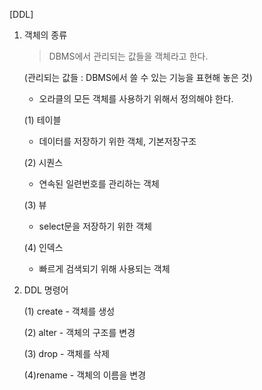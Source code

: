 [DDL]

1. 객체의 종류

   > DBMS에서 관리되는 값들을 객체라고 한다.

   (관리되는 값들 : DBMS에서 쓸 수 있는 기능을 표현해 놓은 것)

   * 오라클의 모든 객체를 사용하기 위해서 정의해야 한다.

   (1) 테이블

   - 데이터를 저장하기 위한 객체, 기본저장구조

   (2) 시퀀스

   - 연속된 일련번호를 관리하는 객체

   (3) 뷰

   - select문을 저장하기 위한 객체

   (4) 인덱스

   - 빠르게 검색되기 위해 사용되는 객체

2. DDL 명령어

   (1) create - 객체를 생성

   (2) alter - 객체의 구조를 변경

   (3) drop - 객체를 삭제

   (4)rename - 객체의 이름을 변경